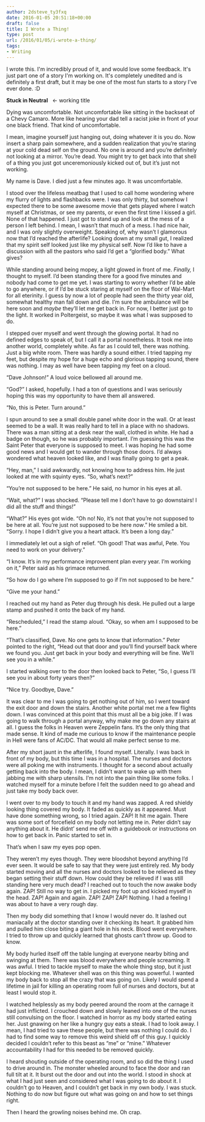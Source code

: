 ```yaml
---
author: 2dsteve_ty3fxq
date: 2016-01-05 20:51:18+00:00
draft: false
title: I Wrote a Thing!
type: post
url: /2016/01/05/i-wrote-a-thing/
tags:
- Writing
---
```


I wrote this. I'm incredibly proud of it, and would love some feedback. It's just part one of a story I'm working on. It's completely unedited and is definitely a first draft, but it may be one of the most fun starts to a story I've ever done. :D

**Stuck in Neutral**   <- working title

Dying was uncomfortable. Not uncomfortable like sitting in the backseat of a Chevy Camaro. More like hearing your dad tell a racist joke in front of your one black friend. That kind of uncomfortable.

I mean, imagine yourself just hanging out, doing whatever it is you do. Now insert a sharp pain somewhere, and a sudden realization that you’re staring at your cold dead self on the ground. No one is around and you’re definitely not looking at a mirror. You’re dead. You might try to get back into that shell of a thing you just got unceremoniously kicked out of, but it’s just not working. 

My name is Dave. I died just a few minutes ago. It was uncomfortable.

I stood over the lifeless meatbag that I used to call home wondering where my flurry of lights and flashbacks were. I was only thirty, but somehow I expected there to be some awesome movie that gets played where I watch myself at Christmas, or see my parents, or even the first time I kissed a girl. None of that happened. I just got to stand up and look at the mess of a person I left behind. I mean, I wasn’t that much of a mess. I had nice hair, and I was only slightly overweight. Speaking of, why wasn’t I glamorous now that I’d reached the afterlife? Looking down at my small gut, I realized that my spirit self looked just like my physical self. Now I’d like to have a discussion with all the pastors who said I’d get a “glorified body.” What gives?

While standing around being mopey, a light glowed in front of me. _Finally,_ I thought to myself. I’d been standing there for a good five minutes and nobody had come to get me yet. I was starting to worry whether I’d be able to go anywhere, or if I’d be stuck staring at myself on the floor of Wal-Mart for all eterinity. I guess by now a lot of people had seen the thirty year old, somewhat healthy man fall down and die. I’m sure the ambulance will be here soon and _maybe_ they’ll let me get back in. For now, I better just go to the light. It worked in Poltergeist, so maybe it was what I was supposed to do.

I stepped over myself and went through the glowing portal. It had no defined edges to speak of, but I call it a portal nonetheless. It took me into another world, completely white. As far as I could tell, there was nothing. Just a big white room. There was hardly a sound either. I tried tapping my feet, but despite my hope for a huge echo and glorious tapping sound, there was nothing. I may as well have been tapping my feet on a cloud.

“Dave Johnson!” A loud voice bellowed all around me.

“God?” I asked, hopefully. I had a ton of questions and I was seriously hoping this was my opportunity to have them all answered.

“No, this is Peter. Turn around.”

I spun around to see a small double panel white door in the wall. Or at least seemed to be a wall. It was really hard to tell in a place with no shadows. There was a man sitting at a desk near the wall, clothed in white. He had a badge on though, so he was probably important. I’m guessing this was the Saint Peter that everyone is supposed to meet. I was hoping he had some good news and I would get to wander through those doors. I’d always wondered what heaven looked like, and I was finally going to get a peak.

“Hey, man,” I said awkwardly, not knowing how to address him. He just looked at me with squinty eyes. “So, what’s next?”

“You’re not supposed to be here.” He said, no humor in his eyes at all.

“Wait, what?” I was shocked. “Please tell me I don’t have to go downstairs! I did all the stuff and things!”

“What?” His eyes got wide. “Oh no! No, it’s not that you’re not supposed to be here at all. You’re just not supposed to be here _now_.” He smiled a bit. “Sorry. I hope I didn’t give you a heart attack. It’s been a long day.”

I immediately let out a sigh of relief. “Oh good! That was awful, Pete. You need to work on your delivery.”

“I know. It’s in my performance improvement plan every year. I’m working on it,” Peter said as his grimace returned.

“So how do I go where I’m supposed to go if I’m not supposed to be here.”

“Give me your hand.”

I reached out my hand as Peter dug through his desk. He pulled out a large stamp and pushed it onto the back of my hand. 

“Rescheduled,” I read the stamp aloud. “Okay, so when am I supposed to be here.”

“That’s classified, Dave. No one gets to know that information.” Peter pointed to the right, “Head out that door and you’ll find yourself back where we found you. Just get back in your body and everything will be fine. We’ll see you in a while.”

I started walking over to the door then looked back to Peter, “So, I guess I’ll see you in about forty years then?”

“Nice try. Goodbye, Dave.”

It was clear to me I was going to get nothing out of him, so I went toward the exit door and down the stairs. Another white portal met me a few flights down. I was convinced at this point that this must all be a big joke. If I was going to walk through a portal anyway, why make me go down any stairs at all. I guess the folks in Heaven were Zeppelin fans. It’s the only thing that made sense. It kind of made me curious to know if the maintenance people in Hell were fans of AC/DC. That would all make perfect sense to me.

After my short jaunt in the afterlife, I found myself. Literally. I was back in front of my body, but this time I was in a hospital. The nurses and doctors were all poking me with instruments. I thought for a second about actually getting back into the body. I mean, I didn’t want to wake up with them jabbing me with sharp utensils. I’m not into the pain thing like some folks. I watched myself for a minute before I felt the sudden need to go ahead and just take my body back over. 

I went over to my body to touch it and my hand was zapped. A red shieldy looking thing covered my body. It faded as quickly as it appeared. Must have done something wrong, so I tried again. ZAP! It hit me again. There was some sort of forcefield on my body not letting me in. Peter didn’t say anything about it. He didnt’ send me off with a guidebook or instructions on how to get back in. Panic started to set in.

That’s when I saw my eyes pop open. 

They weren’t my eyes though. They were bloodshot beyond anything I’d ever seen. It would be safe to say that they were just entirely red. My body started moving and all the nurses and doctors looked to be relieved as they began setting their stuff down. How could they be relieved if I was still standing here very much dead? I reached out to touch the now awake body again. ZAP! Still no way to get in. I picked my foot up and kicked myself in the head. ZAP! Again and again. ZAP! ZAP! ZAP! Nothing. I had a feeling I was about to have a very rough day. 

Then my body did something that I know I would never do. It lashed out maniacally at the doctor standing over it checking its heart. It grabbed him and pulled him close biting a giant hole in his neck. Blood went everywhere. I tried to throw up and quickly learned that ghosts can’t throw up. Good to know. 

My body hurled itself off the table lunging at everyone nearby biting and swinging at them. There was blood everywhere and people screaming. It was awful. I tried to tackle myself to make the whole thing stop, but it just kept blocking me. Whatever shell was on this thing was powerful. I wanted my body back to stop all the crazy that was going on. Likely I would spend a lifetime in jail for killing an operating room full of nurses and doctors, but at least I would stop it. 

I watched helplessly as my body peered around the room at the carnage it had just inflicted. I crouched down and slowly leaned into one of the nurses still convulsing on the floor. I watched in horror as my body started eating her. Just gnawing on her like a hungry guy eats a steak. I had to look away. I mean, I had tried to save these people, but there was nothing I could do. I had to find some way to remove this weird shield off of this guy. I quickly decided I couldn’t refer to this beast as “me” or “mine.” Whatever accountability I had for this needed to be removed quickly. 

I heard shouting outside of the operating room, and so did the thing I used to drive around in. The monster wheeled around to face the door and ran full tilt at it. It burst out the door and out into the world. I stood in shock at what I had just seen and considered what I was going to do about it. I couldn’t go to Heaven, and I couldn’t get back in my own body. I was stuck. Nothing to do now but figure out what was going on and how to set things right. 

Then I heard the growling noises behind me. Oh crap.


